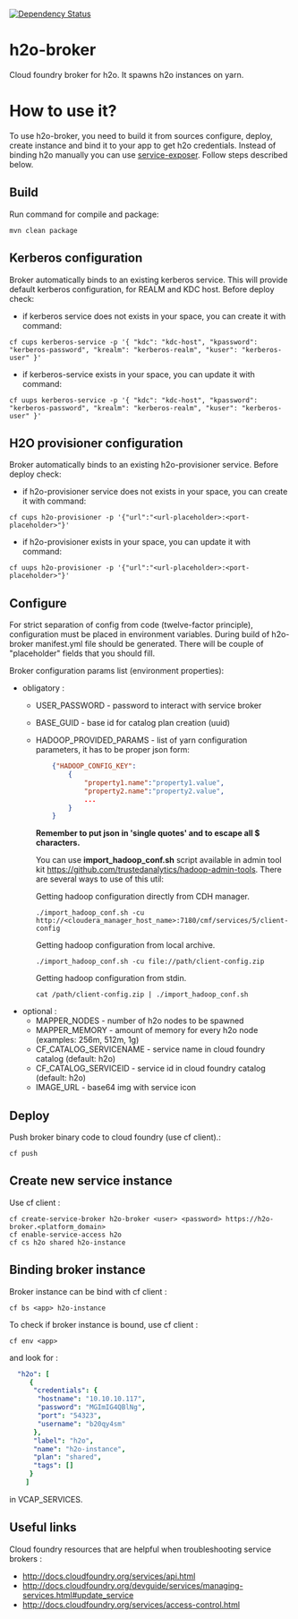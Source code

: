 [![Dependency Status](https://www.versioneye.com/user/projects/5723677aba37ce00464e0496/badge.svg?style=flat)](https://www.versioneye.com/user/projects/5723677aba37ce00464e0496)

# h2o-broker
Cloud foundry broker for h2o. It spawns h2o instances on yarn.


# How to use it?
To use h2o-broker, you need to build it from sources configure, deploy, create instance and bind it to your app to get h2o credentials. Instead of binding h2o manually you can use [service-exposer](https://github.com/trustedanalytics/service-exposer). Follow steps described below.


## Build
Run command for compile and package:
```
mvn clean package
```


## Kerberos configuration
Broker automatically binds to an existing kerberos service. This will provide default kerberos configuration, for REALM and KDC host. Before deploy check:

- if kerberos service does not exists in your space, you can create it with command:
```
cf cups kerberos-service -p '{ "kdc": "kdc-host", "kpassword": "kerberos-password", "krealm": "kerberos-realm", "kuser": "kerberos-user" }'
```

- if kerberos-service exists in your space, you can update it with command:
```
cf uups kerberos-service -p '{ "kdc": "kdc-host", "kpassword": "kerberos-password", "krealm": "kerberos-realm", "kuser": "kerberos-user" }'
```


## H2O provisioner configuration
Broker automatically binds to an existing h2o-provisioner service. Before deploy check:

- if h2o-provisioner service does not exists in your space, you can create it with command:
```
cf cups h2o-provisioner -p '{"url":"<url-placeholder>:<port-placeholder>"}'
```

- if h2o-provisioner exists in your space, you can update it with command:
```
cf uups h2o-provisioner -p '{"url":"<url-placeholder>:<port-placeholder>"}'
```


## Configure
For strict separation of config from code (twelve-factor principle), configuration must be placed in environment variables.
During build of h2o-broker manifest.yml file should be generated. There will be couple of "placeholder" fields that you should fill.

Broker configuration params list (environment properties):
* obligatory :
  * USER_PASSWORD - password to interact with service broker
  * BASE_GUID - base id for catalog plan creation (uuid)
  * HADOOP_PROVIDED_PARAMS - list of yarn configuration parameters, it has to be proper json form:
      ```json
          {"HADOOP_CONFIG_KEY":
              {
                  "property1.name":"property1.value",
                  "property2.name":"property2.value",
                  ...
              }
          }

      ```
      **Remember to put json in 'single quotes' and to escape all $ characters.**

      You can use **import_hadoop_conf.sh** script available in admin tool kit https://github.com/trustedanalytics/hadoop-admin-tools. There are several ways to use of this util:

      Getting hadoop configuration directly from CDH manager.
      ```
      ./import_hadoop_conf.sh -cu http://<cloudera_manager_host_name>:7180/cmf/services/5/client-config
      ```

      Getting hadoop configuration from local archive.
      ```
      ./import_hadoop_conf.sh -cu file://path/client-config.zip
      ```

      Getting hadoop configuration from stdin.
      ```
      cat /path/client-config.zip | ./import_hadoop_conf.sh
      ```
* optional :
  * MAPPER_NODES - number of h2o nodes to be spawned
  * MAPPER_MEMORY - amount of memory for every h2o node (examples: 256m, 512m, 1g)
  * CF_CATALOG_SERVICENAME - service name in cloud foundry catalog (default: h2o)
  * CF_CATALOG_SERVICEID - service id in cloud foundry catalog (default: h2o)
  * IMAGE_URL - base64 img with service icon


## Deploy
Push broker binary code to cloud foundry (use cf client).:
```
cf push
```


## Create new service instance

Use cf client :
```
cf create-service-broker h2o-broker <user> <password> https://h2o-broker.<platform_domain>
cf enable-service-access h2o
cf cs h2o shared h2o-instance
```

## Binding broker instance

Broker instance can be bind with cf client :
```
cf bs <app> h2o-instance
```

To check if broker instance is bound, use cf client :
```
cf env <app>
```
and look for :
```yaml
  "h2o": [
     {
      "credentials": {
       "hostname": "10.10.10.117",
       "password": "MGImIG4QBlNg",
       "port": "54323",
       "username": "b20qy4sm"
      },
      "label": "h2o",
      "name": "h2o-instance",
      "plan": "shared",
      "tags": []
     }
    ]
```
in VCAP_SERVICES.

## Useful links

Cloud foundry resources that are helpful when troubleshooting service brokers :
 * http://docs.cloudfoundry.org/services/api.html
 * http://docs.cloudfoundry.org/devguide/services/managing-services.html#update_service
 * http://docs.cloudfoundry.org/services/access-control.html

